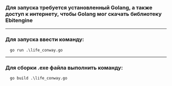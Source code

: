 ### Для запуска требуется установленный Golang, а также доступ к интернету, чтобы Golang мог скачать библиотеку Ebitengine
___

### Для запуска ввести команду:

``` Golang
  go run .\life_conway.go 
```
___

### Для сборки .exe файла выполнить команду:

``` Golang
  go build .\life_conway.go 
```
